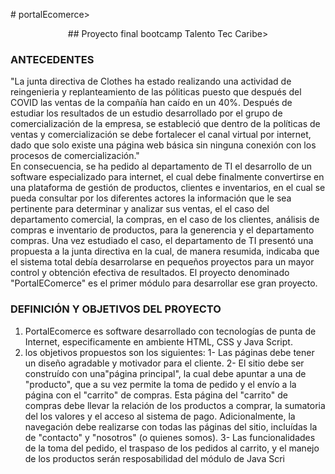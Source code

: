 <p align="cemter"># portalEcomerce></p>

<p align="center">## Proyecto final bootcamp  Talento Tec Caribe></p>

### ANTECEDENTES		

"La junta directiva de Clothes ha estado realizando una actividad de reingenieria y replanteamiento de las póliticas  puesto que después del COVID las ventas de la compañía han caído en un 40%. 
Después de estudiar los resultados de un estudio desarrollado por el grupo de comercialización de la empresa, se estableció que dentro de la políticas de ventas y comercialización se debe  fortalecer el canal virtual por internet, dado que solo existe una página web básica sin ninguna conexión con los procesos de comercialización."							
En consecuencia, se ha pedido al departamento de TI el desarrollo de un software especializado para internet, el cual debe finalmente convertirse en una plataforma de gestión de productos, clientes e inventarios, en el cual se pueda consultar por los diferentes actores la información que le sea pertinente para determinar y analizar sus ventas, el el caso del departamento comercial, la compras, en el caso de los clientes, análisis de compras e inventario de productos, para la generencia y el departamento compras.
Una vez estudiado el caso, el departamento de TI presentó una propuesta a la junta directiva en la cual, de manera resumida, indicaba que el sistema total  debía desarrolarse  en pequeños proyectos para un mayor control y obtención efectiva de resultados.
El proyecto denominado "PortalEComerce" es el primer módulo para desarrollar ese gran proyecto.

### DEFINICIÓN Y OBJETIVOS  DEL PROYECTO
1. PortalEcomerce es software desarrollado con tecnologías de punta de Internet, especificamente en ambiente HTML, CSS y Java Script.
2. los objetivos propuestos son los siguientes:
    1- Las páginas debe tener un diseño agradable y motivador para el cliente. 
   2- El sitio debe ser construído con una"página principal", la cual debe apuntar a una de "producto", que a su vez permite la toma de pedido y el envío a la página con el "carrito" de compras. Esta página del "carrito" de compras debe llevar la relación de los productos a comprar, la sumatoria del los valores y el acceso al sistema de pago. Adicionalmente, la navegación debe realizarse con todas las páginas del sitio, incluídas la de "contacto" y "nosotros" (o quienes somos). 
   3- Las funcionalidades de la toma del pedido, el traspaso de los pedidos al carrito, y el manejo de los productos serán resposabilidad del módulo de Java Scri

